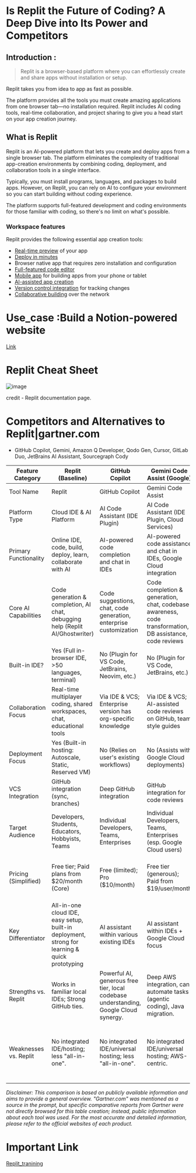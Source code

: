 # Is Replit the Future of Coding? A Deep Dive into Its Power and Competitors

## Introduction :

> Replit is a browser-based platform where you can effortlessly create and share apps without installation or setup.

Replit takes you from idea to app as fast as possible.

The platform provides all the tools you must create amazing applications from one browser tab—no installation required.
Replit includes AI coding tools, real-time collaboration, and project sharing to give you a head start on your app creation journey.

## What is Replit

Replit is an AI-powered platform that lets you create and deploy apps from a single browser tab.
The platform eliminates the complexity of traditional app-creation environments by combining coding,
deployment, and collaboration tools in a single interface.

Typically, you must install programs, languages, and packages to build apps.
However, on Replit, you can rely on AI to configure your environment so you can start building without coding experience.

The platform supports full-featured development and coding environments for those familiar with coding, so there's no limit on what's possible.

### Workspace features

Replit provides the following essential app creation tools:

* [Real-time preview]() of your app
* [Deploy in minutes]()
* Browser native app that requires zero installation and configuration
* [Full-featured code editor]()
* [Mobile app]() for building apps from your phone or tablet
* [AI-assisted app creation]()
* [Version control integration]() for tracking changes
* [Collaborative building]() over the network

# Use_case :Build a Notion-powered website

[Link](https://docs.replit.com/tutorials/build-a-notion-powered-website)
# Replit Cheat Sheet

![image](https://github.com/user-attachments/assets/a01f5b4a-5676-4ba7-bde7-888811ef573a)

credit - Replit documentation page.

# Competitors and Alternatives to Replit|gartner.com
- GitHub Copilot, Gemini, Amazon Q Developer, Qodo Gen, Cursor, GitLab Duo, JetBrains AI Assistant, Sourcegraph Cody

  
| Feature Category       | Replit (Baseline)                       | GitHub Copilot                     | Gemini Code Assist (Google)        | Amazon Q Developer (AWS)           | Cursor                              | GitLab Duo                          |
|-------------------------|-----------------------------------------|-------------------------------------|-------------------------------------|-------------------------------------|-------------------------------------|-------------------------------------|
| Tool Name              | Replit                                 | GitHub Copilot                     | Gemini Code Assist                 | Amazon Q Developer                  | Cursor                              | GitLab Duo                          |
| Platform Type          | Cloud IDE & AI Platform                | AI Code Assistant (IDE Plugin)     | AI Code Assistant (IDE Plugin, Cloud Services) | AI Developer Assistant (IDE, CLI, AWS, GitHub) | AI-First Code Editor (VS Code Fork) | AI Assistant for DevSecOps Platform (GitLab) |
| Primary Functionality  | Online IDE, code, build, deploy, learn, collaborate with AI | AI-powered code completion and chat in IDEs | AI-powered code assistance and chat in IDEs, Google Cloud integration | AI assistance for building & operating apps, esp. on AWS | IDE with deeply integrated AI for coding & refactoring | AI features across the GitLab software development lifecycle |
| Core AI Capabilities   | Code generation & completion, AI chat, debugging help (Replit AI/Ghostwriter) | Code suggestions, chat, code generation, enterprise customization | Code completion & generation, chat, codebase awareness, code transformation, DB assistance, code reviews | Code suggestions, feature development (agentic), code review, Java migration, AWS Q&A | Advanced code generation, chat with codebase, multi-file refactoring, custom AI rules | Code suggestions, chat, code explanation, test generation, refactoring, vulnerability analysis, summarization |
| Built-in IDE?          | Yes (Full in-browser IDE, >50 languages, terminal) | No (Plugin for VS Code, JetBrains, Neovim, etc.) | No (Plugin for VS Code, JetBrains, etc.) | No (Integrates with IDEs, CLI, GitHub, AWS Console) | Yes (Standalone AI-first IDE, VS Code based) | No (Integrates with GitLab Web IDE & popular IDEs) |
| Collaboration Focus    | Real-time multiplayer coding, shared workspaces, chat, educational tools | Via IDE & VCS; Enterprise version has org-specific knowledge | Via IDE & VCS; AI-assisted code reviews on GitHub, team style guides | Via IDE & VCS; AI agent can be assigned GitHub issues, assist in reviews | Real-time code collaboration, live sharing, built-in voice/video | Integrated into GitLab's collaborative platform (issues, MRs, discussions) |
| Deployment Focus       | Yes (Built-in hosting: Autoscale, Static, Reserved VM) | No (Relies on user's existing workflows) | No (Assists with Google Cloud deployments) | No (Assists with AWS deployments and operations) | No (Relies on standard IDE workflows/extensions) | No (Part of GitLab CI/CD pipelines) |
| VCS Integration        | GitHub integration (sync, branches)    | Deep GitHub integration             | GitHub integration for code reviews | Strong GitHub integration (Q as an agent) | Standard Git/GitHub (VS Code based) | Native to GitLab platform           |
| Target Audience        | Developers, Students, Educators, Hobbyists, Teams | Individual Developers, Teams, Enterprises | Individual Developers, Teams, Enterprises (esp. Google Cloud users) | Developers, Teams, Enterprises (esp. AWS users) | Individual Developers, Teams        | Teams & Enterprises using GitLab    |
| Pricing (Simplified)   | Free tier; Paid plans from $20/month (Core) | Free (limited); Pro ($10/month)     | Free tier (generous); Paid from $19/user/month | Free tier; Pro ($19/user/month, AWS account needed for some features) | Free (limited); Pro ($20/month)     | Included in GitLab Premium ($19+/user/mo); Duo Pro/Enterprise add-ons |
| Key Differentiator     | All-in-one cloud IDE, easy setup, built-in deployment, strong for learning & quick prototyping | AI assistant within various existing IDEs | AI assistant within IDEs + Google Cloud focus | AI assistant deeply tied to AWS ecosystem & agentic tasks | AI-native standalone IDE (VS Code based) with advanced AI | AI integrated throughout the entire GitLab platform |
| Strengths vs. Replit   | Works in familiar local IDEs; Strong GitHub ties. | Powerful AI, generous free tier, local codebase understanding, Google Cloud synergy. | Deep AWS integration, can automate tasks (agentic coding), Java migration. | Full-fledged AI-centric IDE experience; advanced local context awareness. | Comprehensive DevSecOps AI; excellent for GitLab shops. |
| Weaknesses vs. Replit  | No integrated IDE/hosting; less "all-in-one". | No integrated IDE/universal hosting; less "all-in-one". | No integrated IDE/universal hosting; AWS-centric. | No built-in cloud hosting/deployment platform. | Not a general-purpose cloud IDE; tied to GitLab. | Can have a steeper learning curve for some advanced features compared to simple AI plugins. |

_Disclaimer: This comparison is based on publicly available information and aims to provide a general overview. "Gartner.com" was mentioned as a source in the prompt, but specific comparative reports from Gartner were not directly browsed for this table creation; instead, public information about each tool was used. For the most accurate and detailed information, please refer to the official websites of each product._

# Important Link
[Replit_tranining](https://www.youtube.com/watch?v=DaXQ5L7r7Lg)
